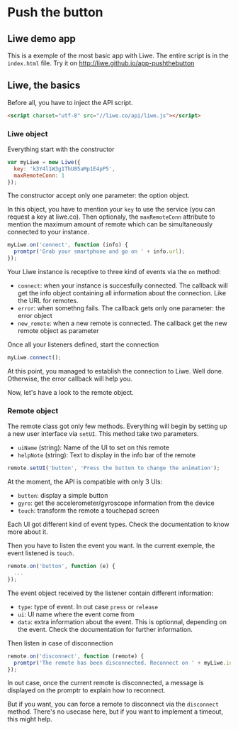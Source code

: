 # Push the button
## Liwe demo app

This is a exemple of the most basic app with Liwe.
The entire script is in the `index.html` file.
Try it on http://liwe.github.io/app-pushthebutton

## Liwe, the basics

Before all, you have to inject the API script.

```html
<script charset="utf-8" src="//liwe.co/api/liwe.js"></script>
```

### Liwe object

Everything start with the constructor

```javascript
var myLiwe = new Liwe({
  key: 'k3Y4l1W3g1ThU85aMp1E4pP5',
  maxRemoteConn: 1
});
```

The constructor accept only one parameter: the option object.

In this object, you have to mention your `key` to use the service (you can request a key at liwe.co). Then optionaly, the `maxRemoteConn` attribute to mention the maximum amount of remote which can be simultaneously connected to your instance.

```javascript
myLiwe.on('connect', function (info) {
  promtpr('Grab your smartphone and go on ' + info.url);
});
```

Your Liwe instance is receptive to three kind of events via the `on` method:

- `connect`: when your instance is succesfully connected. The callback will get the info object containing all information about the connection. Like the URL for remotes.
- `error`: when somethng fails. The callback gets only one parameter: the error object
- `new_remote`: when a new remote is connected. The callback get the new remote object as parameter

Once all your listeners defined, start the connection

```javascript
myLiwe.connect();
```

At this point, you managed to establish the connection to Liwe. Well done. Otherwise, the error callback will help you.

Now, let's have a look to the remote object.

### Remote object

The remote class got only few methods. Everything will begin by setting up a new user interface via `setUI`. This method take two parameters.

- `uiName` (string): Name of the UI to set on this remote
- `helpNote` (string): Text to display in the info bar of the remote 

```javascript
remote.setUI('button', 'Press the button to change the animation');
```

At the moment, the API is compatible with only 3 UIs:

- `button`: display a simple button
- `gyro`: get the accelerometer/gyroscope information from the device
- `touch`: transform the remote a touchepad screen

Each UI got different kind of event types. Check the documentation to know more about it.

Then you have to listen the event you want. In the current exemple, the event listened is `touch`.

```javascript
remote.on('button', function (e) {
  ...
});
```

The event object received by the listener contain different information:

- `type`: type of event. In out case `press` or `release`
- `ui`: UI name where the event come from
- `data`: extra information about the event. This is optionnal, depending on the event. Check the documentation for further information.

Then listen in case of disconnection

```javascript
remote.on('disconnect', function (remote) {
  promtpr('The remote has been disconnected. Reconnect on ' + myLiwe.info.url);
});
```

In out case, once the current remote is disconnected, a message is displayed on the promptr to explain how to reconnect.

But if you want, you can force a remote to disconnect via the `disconnect` method. There's no usecase here, but if you want to implement a timeout, this might help.
